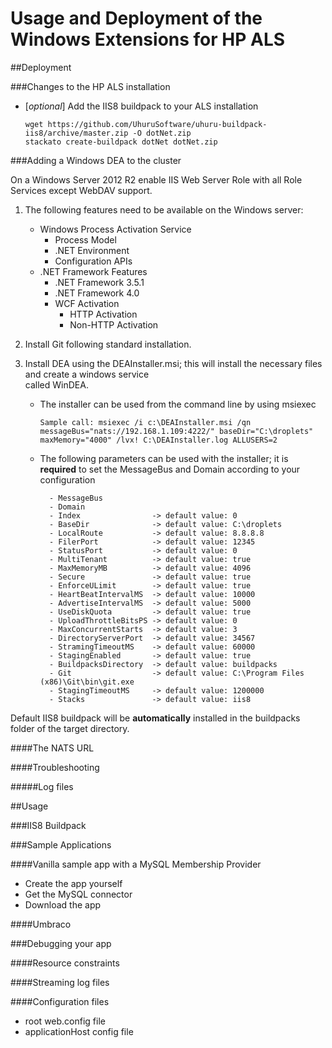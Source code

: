 Usage and Deployment of the Windows Extensions for HP ALS
=========================================================


##Deployment

###Changes to the HP ALS installation

- [*optional*] Add the IIS8 buildpack to your ALS installation

      wget https://github.com/UhuruSoftware/uhuru-buildpack-iis8/archive/master.zip -O dotNet.zip
      stackato create-buildpack dotNet dotNet.zip


###Adding a Windows DEA to the cluster

On a Windows Server 2012 R2 enable IIS Web Server Role with all Role Services except WebDAV support.

1. The following features need to be available on the Windows server:
	
	- Windows Process Activation Service
		- Process Model
		- .NET Environment
		- Configuration APIs
	- .NET Framework Features
		- .NET Framework 3.5.1
		- .NET Framework 4.0
		- WCF Activation
			- HTTP Activation
			- Non-HTTP Activation      

2. Install Git following standard installation.

3. Install DEA using the DEAInstaller.msi; this will install the necessary files and create a windows service  
called WinDEA.
	

	- The installer can be used from the command line by using msiexec 
		
		<code>Sample call: msiexec /i c:\DEAInstaller.msi /qn messageBus="nats://192.168.1.109:4222/" baseDir="C:\droplets"  maxMemory="4000" /lvx! C:\\DEAInstaller.log ALLUSERS=2</code>

	- The following parameters can be used with the installer; it is **required** to set the MessageBus and Domain according to your configuration
	
			- MessageBus  		   
			- Domain	 
			- Index 	 		   -> default value: 0
			- BaseDir 			   -> default value: C:\droplets
			- LocalRoute 		   -> default value: 8.8.8.8
			- FilerPort   		   -> default value: 12345
			- StatusPort  		   -> default value: 0			 		   
			- MultiTenant 		   -> default value: true
			- MaxMemoryMB 		   -> default value: 4096
			- Secure			   -> default value: true
			- EnforceULimit 	   -> default value: true
			- HeartBeatIntervalMS  -> default value: 10000
			- AdvertiseIntervalMS  -> default value: 5000
			- UseDiskQuota		   -> default value: true
			- UploadThrottleBitsPS -> default value: 0
			- MaxConcurrentStarts  -> default value: 3
			- DirectoryServerPort  -> default value: 34567
			- StramingTimeoutMS	   -> default value: 60000
			- StagingEnabled	   -> default value: true
			- BuildpacksDirectory  -> default value: buildpacks
			- Git				   -> default value: C:\Program Files (x86)\Git\bin\git.exe
			- StagingTimeoutMS	   -> default value: 1200000
			- Stacks			   -> default value: iis8

  Default IIS8 buildpack will be **automatically** installed in the buildpacks folder of the target directory.

####The NATS URL

####Troubleshooting

#####Log files

##Usage

###IIS8 Buildpack

###Sample Applications

####Vanilla sample app with a MySQL Membership Provider

- Create the app yourself
 - Get the MySQL connector 
- Download the app


####Umbraco

###Debugging your app

####Resource constraints

####Streaming log files

####Configuration files

- root web.config file
- applicationHost config file


